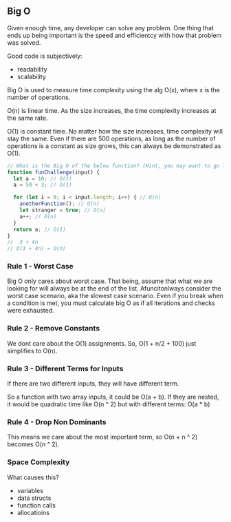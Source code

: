## Big O

Given enough time, any developer can solve any problem. One thing that ends up being important is the speed and efficientcy with how that problem was solved.

Good code is subjectively:
- readability
- scalability


Big O is used to measure time complexity using the alg O(x), where x is the number of operations.

O(n) is linear time. As the size increases, the time complexity increases at the same rate.

O(1) is constant time. No matter how the size increases, time complexity will stay the same.
Even if there are 500 operations, as long as the number of operations is a constant as size grows, this can always be demonstrated as O(1).

```javascript
// What is the Big O of the below function? (Hint, you may want to go line by line)
function funChallenge(input) {
  let a = 10; // O(1)
  a = 50 + 3; // O(1)

  for (let i = 0; i < input.length; i++) { // O(n)
    anotherFunction(); // O(n)
    let stranger = true; // O(n)
    a++; // O(n)
  }
  return a; // O(1)
}
//  3 + 4n
// O(3 + 4n) = O(n)
```

### Rule 1 - Worst Case
Big O only cares about worst case. That being, assume that what we are looking for will always be at the end of the list. 
Afuncitonlways consider the worst case scenario, aka the slowest case scenario. Even if you break when a condition is met, you must calculate big O as if all iterations and checks were exhausted.

### Rule 2 - Remove Constants
We dont care about the O(1) assignments.
So, O(1 + n/2 + 100) just simplifies to O(n).

### Rule 3 - Different Terms for Inputs
If there are two different inputs, they will have different term.

So a function with two array inputs, it could be O(a + b).
If they are nested, it would be quadratic time like O(n ^ 2) but with different terms: O(a * b)

### Rule 4 - Drop Non Dominants
This means we care about the most important term, so O(n + n ^ 2) becomes O(n ^ 2).

### Space Complexity
What causes this?
- variables
- data structs
- function calls
- allocatioins
